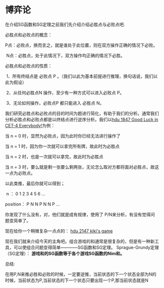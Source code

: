 # 博弈论

在介绍SG函数和SG定理之前我们先介绍介绍必胜点与必败点吧.

必胜点和必败点的概念：

​       P点：必败点，换而言之，就是谁处于此位置，则在双方操作正确的情况下必败。

​       N点：必胜点，处于此情况下，双方操作均正确的情况下必胜。

必胜点和必败点的性质：

​        1、所有终结点是 必败点 P 。（我们以此为基本前提进行推理，换句话说，我们以此为假设）

​        2、从任何必胜点N 操作，至少有一种方式可以进入必败点 P。

​        3、无论如何操作，必败点P 都只能进入 必胜点 N。

我们研究必胜点和必败点的目的时间为题进行简化，有助于我们的分析。通常我们分析必胜点和必败点都是以终结点进行逆序分析。我们以[hdu 1847 Good Luck in CET-4 Everybody!](http://acm.hdu.edu.cn/showproblem.php?pid=1847)为例：

当 n = 0 时，显然为必败点，因为此时你已经无法进行操作了

当 n = 1 时，因为你一次就可以拿完所有牌，故此时为必胜点

当 n = 2 时，也是一次就可以拿完，故此时为必胜点

当 n = 3 时，要么就是剩一张要么剩两张，无论怎么取对方都将面对必胜点，故这一点为必败点。

以此类推，最后你就可以得到；

​      n    ：   0    1    2    3    4   5    6 ...

position：  P    N   N    P   N   N   P ...

你发现了什么没有，对，他们就是成有规律，使用了 P/N来分析，有没有觉得问题变简单了。

现在给你一个稍微复杂一点点的： [hdu 2147 kiki's game](http://acm.hdu.edu.cn/showproblem.php?pid=2147)

​        现在我们就来介绍今天的主角吧。组合游戏的和通常是很复杂的，但是有一种新工具，可以使组合问题变得简单————SG函数和SG定理。
Sprague-Grundy定理（SG定理）：
**游戏和的SG函数等于各个游戏SG函数的Nim和。**

总结:

在用P,N来推必胜和必败的时候，一定要逆推，当前状态的下一个状态全部为N的时候，当前状态为P,当前状态的下一个状态只要出现一个P,那当前状态就是N

